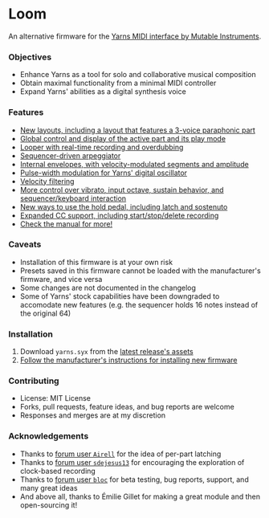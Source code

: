 # Loom
An alternative firmware for the [Yarns MIDI interface by Mutable Instruments](https://mutable-instruments.net/modules/yarns/).

### Objectives
- Enhance Yarns as a tool for solo and collaborative musical composition
- Obtain maximal functionality from a minimal MIDI controller
- Expand Yarns' abilities as a digital synthesis voice

### Features
- [New layouts, including a layout that features a 3-voice paraphonic part](yarns/MANUAL.md#layouts)
- [Global control and display of the active part and its play mode](yarns/MANUAL.md#global-control-and-display-of-the-active-part-and-its-play-mode)
- [Looper with real-time recording and overdubbing](https://github.com/rcrogers/yarns-loom/blob/loom-testing/yarns/MANUAL.md#looper-style-sequencing-mode-with-real-time-recording)
- [Sequencer-driven arpeggiator](https://github.com/rcrogers/yarns-loom/blob/loom-testing/yarns/MANUAL.md#sequencer-driven-arpeggiator)
- [Internal envelopes, with velocity-modulated segments and amplitude](yarns/MANUAL.md#adsr-envelopes-modulated-by-velocity)
- [Pulse-width modulation for Yarns' digital oscillator](https://github.com/rcrogers/yarns-loom/blob/loom-testing/yarns/MANUAL.md#oscillator-controls)
- [Velocity filtering](https://github.com/rcrogers/yarns-loom/blob/loom-testing/yarns/MANUAL.md#event-routing-filtering-and-transformation)
- [More control over vibrato, input octave, sustain behavior, and sequencer/keyboard interaction](https://github.com/rcrogers/yarns-loom/blob/loom-testing/yarns/MANUAL.md#event-routing-filtering-and-transformation)
- [New ways to use the hold pedal, including latch and sostenuto](https://github.com/rcrogers/yarns-loom/blob/loom-testing/yarns/MANUAL.md#hold-pedal)
- [Expanded CC support, including start/stop/delete recording](https://github.com/rcrogers/yarns-loom/blob/loom-testing/yarns/MANUAL.md#expanded-support-for-control-change-events)
- [Check the manual for more!](yarns/MANUAL.md)

### Caveats
- Installation of this firmware is at your own risk
- Presets saved in this firmware cannot be loaded with the manufacturer's firmware, and vice versa
- Some changes are not documented in the changelog
- Some of Yarns' stock capabilities have been downgraded to accomodate new features (e.g. the sequencer holds 16 notes instead of the original 64)

### Installation
1. Download `yarns.syx` from the [latest release's assets](https://github.com/rcrogers/mutable-instruments-eurorack/releases/latest)
2. [Follow the manufacturer's instructions for installing new firmware](https://mutable-instruments.net/modules/yarns/manual/#firmware)

### Contributing
- License: MIT License
- Forks, pull requests, feature ideas, and bug reports are welcome
- Responses and merges are at my discretion

### Acknowledgements
- Thanks to [forum user `Airell`](https://forum.mutable-instruments.net/t/yarns-firmware-wish-list/8051/39) for the idea of per-part latching
- Thanks to [forum user `sdejesus13`](https://forum.mutable-instruments.net/t/yarns-firmware-wish-list/8051/24) for encouraging the exploration of clock-based recording
- Thanks to [forum user `bloc`](https://forum.mutable-instruments.net/t/loom-alternative-firmware-for-yarns-looper-paraphony-and-more/17723/3) for beta testing, bug reports, support, and many great ideas
- And above all, thanks to Émilie Gillet for making a great module and then open-sourcing it!
